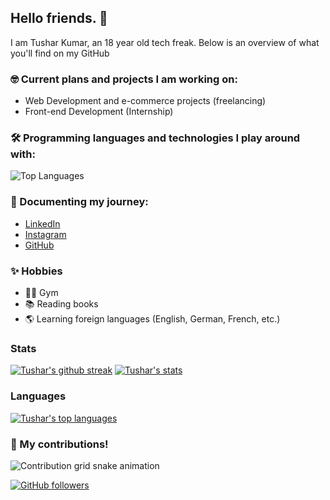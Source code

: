 ## Hello friends. 🚀

I am Tushar Kumar, an 18 year old tech freak. Below is an overview of what you'll find on my GitHub

### 🤓 Current plans and projects I am working on:

- Web Development and e-commerce projects (freelancing)
- Front-end Development (Internship)

### 🛠 Programming languages and technologies I play around with:
![Top Languages](https://github-profile-summary-cards.vercel.app/api/cards/most-commit-language?username=tushar0907&theme=tokyonight)


### 🦾 Documenting my journey:
- <a href="https://www.linkedin.com/in/tushar-kumar-9b0b91225/">LinkedIn</a>
- <a href="https://www.instagram.com/tusshar2707/">Instagram</a>
- <a href="https://github.com/tushar0907">GitHub</a>

### ✨ Hobbies
- 🏃‍♀️ Gym
- 📚 Reading books
- 🌎 Learning foreign languages (English, German, French, etc.)

### Stats
[![Tushar's github streak](https://github-readme-streak-stats.herokuapp.com/?user=tushar0907&theme=tokyonight)](https://github.com/tushar0907/github-readme-streak-stats)
[![Tushar's stats](https://github-readme-stats.vercel.app/api?username=tushar0907&langs_count=3&layout=compact&show_icons=true&theme=tokyonight&count_private=true&include_all_commits=true)](https://github.com/tushar0907/github-readme-stats)

### Languages
[![Tushar's top languages](https://github-readme-stats.vercel.app/api/top-langs/?username=tushar0907&theme=tokyonight)](https://github.com/tushar0907/github-readme-stats)

### 🚀 My contributions!
![Contribution grid snake animation](https://raw.githubusercontent.com/tushar0907l/tushar0907/output/github-contribution-grid-snake.svg)

[![GitHub followers](https://img.shields.io/github/followers/tushar0907.svg?style=social&label=Follow&maxAge=2592000)](https://github.com/tushar0907?tab=followers)
